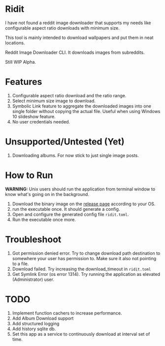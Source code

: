 # Ridit

I have not found a reddit image downloader that supports my needs like configurable aspect ratio downloads with minimum size.

This tool is mainly intended to download wallpapers and put them in neat locations.

Reddit Image Downloader CLI. It downloads images from subreddits.

Still WIP Alpha.

# Features

1. Configurable aspect ratio download and the ratio range.
2. Select minimum size image to download.
3. Symbolic Link feature to aggregate the downloaded images into one single folder without copying the actual file. Useful when using Windows 10 slideshow feature.
4. No user credentials needed.

# Unsupported/Untested (Yet)

1. Downloading albums. For now stick to just single image posts.

# How to Run

**WARNING:** Unix users should run the application from terminal window to know what's going on in the background.

1. Download the binary image on the [release page](https://github.com/TigorLazuardi/ridit/releases) according to your OS.
2. run the executable once. It should generate a config.
3. Open and configure the generated config file `ridit.toml`.
4. Run the executable once more.

# Troubleshoot

1. Got permission denied error. Try to change download path destination to somewhere your user has permission to. Make sure it also not pointing to a file.
2. Download failed. Try increasing the download_timeout in `ridit.toml`
3. Get Symlink Error (os error 1314). Try running the application as elevated (Administrator) user.

# TODO

1. Implement function cachers to increase performance.
2. Add Album Download support
3. Add structured logging
4. Add history sqlite db.
5. Set this app as a service to continuously download at interval set of time.
